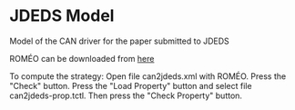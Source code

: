 # JDEDS Model

Model of the CAN driver for the paper submitted to JDEDS

ROMÉO can be downloaded from [here](http://romeo.rts-software.org/?page_id=3)

To compute the strategy: Open file can2jdeds.xml with ROMÉO. Press the "Check" button. Press the "Load Property" button and select file can2jdeds-prop.tctl. Then press the "Check Property" button.
